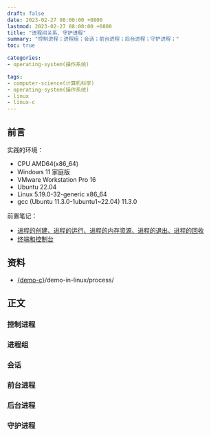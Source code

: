 ```yaml
---
draft: false
date: 2023-02-27 08:00:00 +0800
lastmod: 2023-02-27 08:00:00 +0800
title: "进程间关系、守护进程"
summary: "控制进程；进程组；会话；前台进程；后台进程；守护进程；"
toc: true

categories:
- operating-system(操作系统)

tags:
- computer-science(计算机科学)
- operating-system(操作系统)
- linux
- linux-c
---
```

## 前言

实践的环境：

- CPU AMD64(x86_64)
- Windows 11 家庭版
- VMware Workstation Pro 16
- Ubuntu 22.04
- Linux 5.19.0-32-generic x86_64
- gcc (Ubuntu 11.3.0-1ubuntu1~22.04) 11.3.0

前置笔记：

- [进程的创建、进程的运行、进程的内存资源、进程的退出、进程的回收](/post/computer-science/operating-system/linux/process)
- [终端和控制台](/post/computer-science/terminal_console)

## 资料

- [{demo-c}](https://github.com/KelipuTe/demo-c)/demo-in-linux/process/

## 正文

### 控制进程

### 进程组

### 会话

### 前台进程

### 后台进程

### 守护进程

